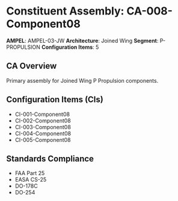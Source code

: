 # Constituent Assembly: CA-008-Component08

**AMPEL**: AMPEL-03-JW
**Architecture**: Joined Wing
**Segment**: P-PROPULSION
**Configuration Items**: 5

## CA Overview
Primary assembly for Joined Wing P Propulsion components.

## Configuration Items (CIs)
- CI-001-Component08
- CI-002-Component08
- CI-003-Component08
- CI-004-Component08
- CI-005-Component08

## Standards Compliance
- FAA Part 25
- EASA CS-25
- DO-178C
- DO-254
